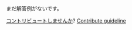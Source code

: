 
まだ解答例がないです。

[コントリビュートしませんか](https://github.com/BFEdev/BFE.dev-solutions/blob/main/typescript/implement-lengthofstring-t_ja.md)?  [Contribute guideline](https://github.com/BFEdev/BFE.dev-solutions#how-to-contribute)
